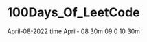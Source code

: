 # 100Days_Of_LeetCode
April-08-2022   time
April- 08        30m
       09        0
       10        30m
